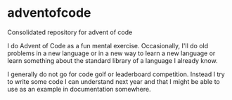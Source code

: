 # adventofcode

Consolidated repository for advent of code

I do Advent of Code as a fun mental exercise. Occasionally, I'll do old
problems in a new language or in a new way to learn a new language or learn
something about the standard library of a language I already know.

I generally do not go for code golf or leaderboard competition. Instead I
try to write some code I can understand next year and that I might be able to
use as an example in documentation somewhere.

